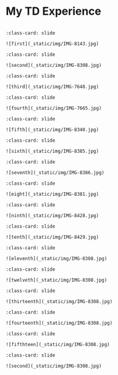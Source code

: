 # My TD Experience

<div id="slideshow">

```{include} _static/buttons.html
```

```{card} 
:class-card: slide

![first](_static/img/IMG-8143.jpg)
```

```{card} 
:class-card: slide

![second](_static/img/IMG-8308.jpg)
```

```{card} 
:class-card: slide

![third](_static/img/IMG-7648.jpg)
```

```{card} 
:class-card: slide

![fourth](_static/img/IMG-7665.jpg)
```

```{card} 
:class-card: slide

![fifth](_static/img/IMG-8340.jpg)
```

```{card} 
:class-card: slide

![sixth](_static/img/IMG-8385.jpg)
```

```{card} 
:class-card: slide

![seventh](_static/img/IMG-8386.jpg)
```

```{card} 
:class-card: slide

![eight](_static/img/IMG-8381.jpg)
```

```{card} 
:class-card: slide

![ninth](_static/img/IMG-8428.jpg)
```

```{card} 
:class-card: slide

![tenth](_static/img/IMG-8429.jpg)
```

```{card} 
:class-card: slide

![eleventh](_static/img/IMG-8308.jpg)
```

```{card} 
:class-card: slide

![twelveth](_static/img/IMG-8308.jpg)
```

```{card} 
:class-card: slide

![thirteenth](_static/img/IMG-8308.jpg)
```

```{card} 
:class-card: slide

![fourteenth](_static/img/IMG-8308.jpg)
```

```{card} 
:class-card: slide

![fifthteen](_static/img/IMG-8308.jpg)
```

```{card} 
:class-card: slide

![second](_static/img/IMG-8308.jpg)
```


</div>